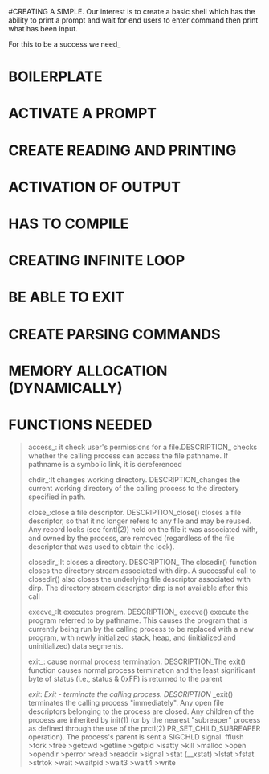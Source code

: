 #CREATING A SIMPLE.
Our interest is to create a basic shell which has the ability to print a prompt and wait for end users to enter command then print what has been input.

For this to be a success we need_
# BOILERPLATE
# ACTIVATE A PROMPT
# CREATE READING AND PRINTING
# ACTIVATION OF OUTPUT
# HAS TO COMPILE 
# CREATING INFINITE LOOP
# BE ABLE TO EXIT
# CREATE PARSING COMMANDS
# MEMORY ALLOCATION (DYNAMICALLY)
#
# FUNCTIONS NEEDED
>access_: it check user's permissions for a
>       file.DESCRIPTION_ checks whether the calling process can access the file
>              pathname.  If pathname is a symbolic link, it is dereferenced
>
>
>
>
>chdir_:It changes working directory. DESCRIPTION_changes
>       the current working directory of the calling
>       process to the directory specified in path.
>
>
>
>close_:close a file descriptor. DESCRIPTION_close()
>       closes a file descriptor, so that it no longer refers to
>       any file and may be reused.  Any record locks (see fcntl(2)) held
>       on the file it was associated with, and owned by the process, are
>       removed (regardless of the file descriptor that was used to obtain the lock).
>
>
>
>closedir_:It closes a directory. DESCRIPTION_ The closedir()
>       function closes the directory stream associated
>       with dirp.  A successful call to closedir() also closes the
>       underlying file descriptor associated with dirp.  The directory
>       stream descriptor dirp is not available after this call
>
>
>
>execve_:It executes program. DESCRIPTION_ execve() execute
>       the program referred to by pathname.  This
>       causes the program that is currently being run by the calling
>       process to be replaced with a new program, with newly initialized
>       stack, heap, and (initialized and uninitialized) data segments.
>
>
>
>exit_: cause normal process termination. DESCRIPTION_The exit()
>       function causes normal process termination and the
>       least significant byte of status (i.e., status & 0xFF) is
>       returned to the parent
>
>
>
>_exit_: _Exit - terminate the calling process. DESCRIPTION_ _exit()
>       terminates the calling process "immediately".  Any open
>       file descriptors belonging to the process are closed.  Any
>       children of the process are inherited by init(1) (or by the
	nearest "subreaper" process as defined through the use of the
        prctl(2) PR_SET_CHILD_SUBREAPER operation).  The process's parent
>       is sent a SIGCHLD signal.
>fflush
	>fork
	>free
	>getcwd
	>getline
	>getpid
	>isatty
	>kill
	>malloc
	>open
	>opendir
	>perror
	>read
	>readdir
	>signal
	>stat (__xstat)
	>lstat
	>fstat
	>strtok
	>wait
	>waitpid
	>wait3
	>wait4
	>write
